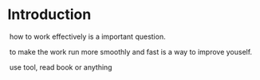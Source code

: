 # Introduction

​	how to work effectively is a important question.

​	to make the work run more smoothly and fast is a way to improve youself.

​	use tool, read book or anything

